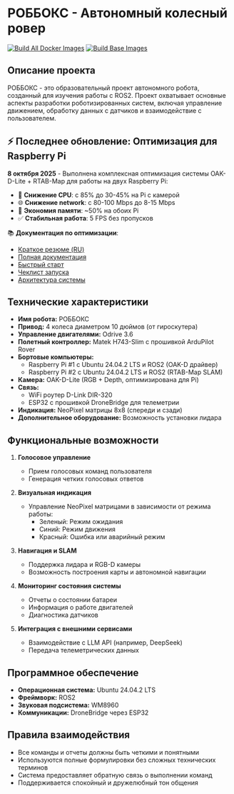 # РОББОКС - Автономный колесный ровер

[![Build All Docker Images](https://github.com/krikz/rob_box_project/actions/workflows/build-all.yml/badge.svg)](https://github.com/krikz/rob_box_project/actions/workflows/build-all.yml)
[![Build Base Images](https://github.com/krikz/rob_box_project/actions/workflows/build-base-images.yml/badge.svg)](https://github.com/krikz/rob_box_project/actions/workflows/build-base-images.yml)

## Описание проекта
РОББОКС - это образовательный проект автономного робота, созданный для изучения работы с ROS2. Проект охватывает основные аспекты разработки роботизированных систем, включая управление движением, обработку данных с датчиков и взаимодействие с пользователем.

## ⚡ Последнее обновление: Оптимизация для Raspberry Pi

**8 октября 2025** - Выполнена комплексная оптимизация системы OAK-D-Lite + RTAB-Map для работы на двух Raspberry Pi:

- 🚀 **Снижение CPU**: с 85% до 30-45% на Pi с камерой
- 🌐 **Снижение network**: с 80-100 Mbps до 8-15 Mbps  
- 💾 **Экономия памяти**: ~50% на обоих Pi
- ✅ **Стабильная работа**: 5 FPS без пропусков

📚 **Документация по оптимизации**:
- [Краткое резюме (RU)](docker/README_RU.md)
- [Полная документация](docker/OPTIMIZATION_README.md)
- [Быстрый старт](docker/QUICK_START_RU.md)
- [Чеклист запуска](docker/CHECKLIST.md)
- [Архитектура системы](docker/ARCHITECTURE.md)

## Технические характеристики
- **Имя робота:** РОББОКС
- **Привод:** 4 колеса диаметром 10 дюймов (от гироскутера)
- **Управление двигателями:** Odrive 3.6
- **Полетный контроллер:** Matek H743-Slim с прошивкой ArduPilot Rover
- **Бортовые компьютеры:** 
  - Raspberry Pi #1 с Ubuntu 24.04.2 LTS и ROS2 (OAK-D драйвер)
  - Raspberry Pi #2 с Ubuntu 24.04.2 LTS и ROS2 (RTAB-Map SLAM)
- **Камера:** OAK-D-Lite (RGB + Depth, оптимизирована для Pi)
- **Связь:** 
  - WiFi роутер D-Link DIR-320
  - ESP32 с прошивкой DroneBridge для телеметрии
- **Индикация:** NeoPixel матрицы 8x8 (спереди и сзади)
- **Дополнительное оборудование:** Возможность установки лидара

## Функциональные возможности
1. **Голосовое управление**
   - Прием голосовых команд пользователя
   - Генерация четких голосовых ответов

2. **Визуальная индикация**
   - Управление NeoPixel матрицами в зависимости от режима работы:
     - Зеленый: Режим ожидания
     - Синий: Режим движения
     - Красный: Ошибка или аварийный режим

3. **Навигация и SLAM**
   - Поддержка лидара и RGB-D камеры
   - Возможность построения карты и автономной навигации

4. **Мониторинг состояния системы**
   - Отчеты о состоянии батареи
   - Информация о работе двигателей
   - Диагностика датчиков

5. **Интеграция с внешними сервисами**
   - Взаимодействие с LLM API (например, DeepSeek)
   - Передача телеметрических данных

## Программное обеспечение
- **Операционная система:** Ubuntu 24.04.2 LTS
- **Фреймворк:** ROS2
- **Звуковая подсистема:** WM8960
- **Коммуникации:** DroneBridge через ESP32

## Правила взаимодействия
- Все команды и отчеты должны быть четкими и понятными
- Используются полные формулировки без сложных технических терминов
- Система предоставляет обратную связь о выполнении команд
- Поддерживается спокойный и дружелюбный тон общения

